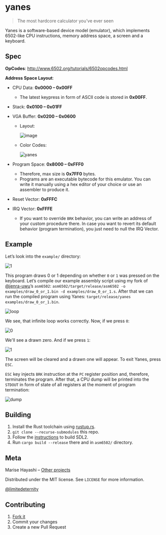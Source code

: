 # yanes
> The most hardcore calculator you’ve ever seen

Yanes is a software-based device model (emulator), which implements 6502-like CPU instructions, memory address space, a screen and a keyboard.

## Spec

**OpCodes**: http://www.6502.org/tutorials/6502opcodes.html

**Address Space Layout**:

- CPU Data: **0x0000 – 0x00FF**

  - The latest keypress in form of ASCII code is stored in **0x00FF**.

- Stack: **0x0100 – 0x01FF**

- VGA Buffer: **0x0200 – 0x0600**

  * Layout:

    ![image](https://user-images.githubusercontent.com/24318966/104934963-b4158e00-59bb-11eb-8add-fcc913b8bc83.png)

  * Color Codes:

    ![yanes](https://user-images.githubusercontent.com/24318966/104935109-e2936900-59bb-11eb-8bb3-b2754d017906.png)

- Program Space: **0x8000 – 0xFFF0**

  - Therefore, max size is **0x7FF0** bytes.
  - Programs are an executable bytecode for this emulator. You can write it manually using a hex editor of your choice or use an assembler to produce it.
  
- Reset Vector: **0xFFFC**

- IRQ Vector: **0xFFFE**

  - If you want to override `BRK` behavior, you can write an address of your custom procedure there. 
    In case you want to revert its default behavior (program termination), you just need to null the IRQ Vector.

## Example

Let’s look into the `example/` directory:

![1](https://user-images.githubusercontent.com/24318966/105477350-cbea5c00-5cb2-11eb-82f3-553d049148be.png)

This program draws 0 or 1 depending on whether `0` or `1` was pressed on the keyboard. 
Let’s compile our example assembly script using my fork of [@jenra-uwu](https://github.com/jenra-uwu/asm6502)’s `asm6502`: `asm6502/target/release/asm6502 -o examples/draw_0_or_1.bin -d examples/draw_0_or_1.s`.
After that we can run the compiled program using Yanes: `target/release/yanes examples/draw_0_or_1.bin`.

![loop](https://user-images.githubusercontent.com/24318966/105478172-e6710500-5cb3-11eb-9900-e1a466a9469f.png)

We see, that infinite loop works correctly. Now, if we press `0`:

![0](https://user-images.githubusercontent.com/24318966/105478252-06082d80-5cb4-11eb-803c-dd8bcb281ffa.png)

We'll see a drawn zero. And if we press `1`:

![1](https://user-images.githubusercontent.com/24318966/105478325-1a4c2a80-5cb4-11eb-9779-d2f64e723221.png)

The screen will be cleared and a drawn one will appear. To exit Yanes, press `ESC`. 

`ESC` key injects `BRK` instruction at the `PC` register position and, therefore, terminates the program. After that, a CPU dump will be printed into the `STDOUT` in form of state of all registers at the moment of program termination:

![dump](https://user-images.githubusercontent.com/24318966/105478702-90e92800-5cb4-11eb-971f-8cbdb549c684.png)

## Building

1. Install the Rust toolchain using [rustup.rs](https://rustup.rs/).
2. `git clone --recurse-submodules` this repo.
3. Follow the [instructions](https://github.com/Rust-SDL2/rust-sdl2) to build SDL2.
4. Run `cargo build --release` there and in `asm6502/` directory.

## Meta

Marise Hayashi – [Other projects](https://limitedeternity.github.io/)

Distributed under the MIT license. See ``LICENSE`` for more information.

[@limitedeternity](https://github.com/limitedeternity)

## Contributing

1. [Fork it](https://github.com/limitedeternity/yanes/fork)
2. Commit your changes
3. Create a new Pull Request
